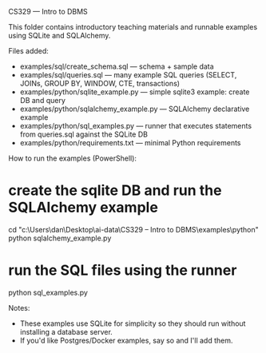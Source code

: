 CS329 — Intro to DBMS

This folder contains introductory teaching materials and runnable examples using SQLite and SQLAlchemy.

Files added:

- examples/sql/create_schema.sql  — schema + sample data
- examples/sql/queries.sql       — many example SQL queries (SELECT, JOINs, GROUP BY, WINDOW, CTE, transactions)
- examples/python/sqlite_example.py   — simple sqlite3 example: create DB and query
- examples/python/sqlalchemy_example.py — SQLAlchemy declarative example
- examples/python/sql_examples.py  — runner that executes statements from queries.sql against the SQLite DB
- examples/python/requirements.txt  — minimal Python requirements

How to run the examples (PowerShell):

# create the sqlite DB and run the SQLAlchemy example
cd "c:\Users\dan\Desktop\ai-data\CS329 – Intro to DBMS\examples\python"
python sqlalchemy_example.py

# run the SQL files using the runner
python sql_examples.py

Notes:
- These examples use SQLite for simplicity so they should run without installing a database server.
- If you'd like Postgres/Docker examples, say so and I'll add them.
